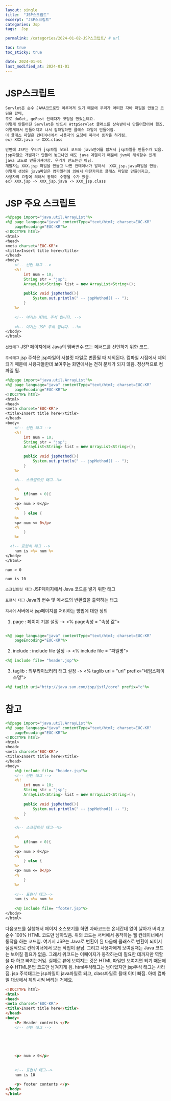 ```yaml
---
layout: single
title:  "JSP스크립트"
excerpt: "JSP스크립트"
categories: Jsp
tags:  Jsp

permalink: /categories/2024-01-02-JSP스크립트/ # url

toc: true
toc_sticky: true

date: 2024-01-01
last_modified_at: 2024-01-01
---
```


# JSP스크립트

```
Servlet은 순수 JAVA코드로만 이루어져 있기 때문에 우리가 어떠한 자바 파일을 만들고 코딩을 할때,
주로 doGet, gePost 안에다가 코딩을 했었는데요.
이렇게 만들어진 Servlet은 반드시 HttpServlet 클래스를 상속받아서 만들어졌어야 했죠.
이렇게해서 만들어지고 나서 컴파일하면 클래스 파일이 만들어짐.
이 클래스 파일은 컨테이너에서 사용자의 요청에 따라서 동작을 하게됨.
ex) XXX.java -> XXX.class

반면에 JSP는 우리가 jsp파일 html 코드와 java언어를 합쳐서 jsp파일을 만들수가 있음.
jsp파일으 개발자가 만들어 놓고나면 얘도 java 계열이기 때문에 jvm이 해석할수 있게 java 코드로 만들어져야함. 우리가 만드는건 아님.
개발자는 XXX.jsp 파일을 만들고 나면 컨테이너가 알아서  XXX_jsp.java파일을 만듬.
이렇게 생성된 java파일은 컴파일러에 의해서 마찬가지로 클래스 파일로 만들어지고,
사용자의 요청에 의해서 동작이 수행될 수가 있음.
ex) XXX.jsp -> XXX_jsp.java -> XXX_jsp.class
```

# JSP 주요 스크립트

```jsp
<%@page import="java.util.ArrayList"%>
<%@ page language="java" contentType="text/html; charset=EUC-KR"
    pageEncoding="EUC-KR"%>
<!DOCTYPE html>
<html>
<head>
<meta charset="EUC-KR">
<title>Insert title here</title>
</head>
<body>
	<!-- 선언 태그 -->
	<%!
		int num = 10;
		String str = "jsp";
		ArrayList<String> list = new ArrayList<String>();
		
		public void jspMethod(){
			System.out.println(" -- jspMethod() -- ");
		}
	%>
	
	<!-- 여기는 HTML 주석 입니다. -->
	
	<%-- 여기는 JSP 주석 입니다. --%>
</body>
</html>
```

`선언태그` JSP 페이지에서 Java의 멤버변수 또는 메서드를 선언하기 위한 코드.

`주석태그` jsp 주석은  jsp파일이 서블릿 파일로 변환될 때 제외된다.
컴파일 시점에서 제외되기 때문에 사용자들한테 보여주는 화면에서는 전혀 문제가 되지 않음. 정상적으로 컴파일 됨.

```jsp
<%@page import="java.util.ArrayList"%>
<%@ page language="java" contentType="text/html; charset=EUC-KR"
    pageEncoding="EUC-KR"%>
<!DOCTYPE html>
<html>
<head>
<meta charset="EUC-KR">
<title>Insert title here</title>
</head>
<body>
	<!-- 선언 태그 -->
	<%!
		int num = 10;
		String str = "jsp";
		ArrayList<String> list = new ArrayList<String>();
		
		public void jspMethod(){
			System.out.println(" -- jspMethod() -- ");
		}
	%>

	<%-- 스크립트릿 태그--%>
	
	<%
		if(num > 0){
	%>
	<p> num > 0</p>
	<%
		} else {	
	%>
	<p> num <= 0</p>
	<%
		}
	%>

  <!-- 표현식 태그 -->
	num is <%= num %>
</body>
</html>
```

    num > 0

    num is 10

`스크립트릿 태그` JSP페이지에서 Java 코드를 넣기 위한 태그

`표현식 태그` Java의 변수 및 메서드의 반환값을 출력하는 태그

`지시어` 서버에서 jsp페이지를 처리하는 방법에 대한 정의

1) page : 페이지 기본 설정 -> <% page속성 = "속성 값">
```jsp

<%@ page language="java" contentType="text/html; charset=EUC-KR"
    pageEncoding="EUC-KR"%>
```

2) include : include file 설정 -> <% include file = "파일명">

```jsp
<%@ include file= "header.jsp"%>
```
3) taglib :  외부라이브러리 태그 설정 -> <% taglib uri = "uri" prefix="네임스페이스명">

```jsp
<%@ taglib uri="http://java.sun.com/jsp/jstl/core" prefix="c"%>
```

# 참고
```jsp
<%@page import="java.util.ArrayList"%>
<%@ page language="java" contentType="text/html; charset=EUC-KR"
    pageEncoding="EUC-KR"%>
<!DOCTYPE html>
<html>
<head>
<meta charset="EUC-KR">
<title>Insert title here</title>
</head>
<body>
	<%@ include file= "header.jsp"%>
	<!-- 선언 태그 -->
	<%!
		int num = 10;
		String str = "jsp";
		ArrayList<String> list = new ArrayList<String>();
		
		public void jspMethod(){
			System.out.println(" -- jspMethod() -- ");
		}
	%>

	<%-- 스크립트릿 태그--%>
	
	<%
		if(num > 0){
	%>
	<p> num > 0</p>
	<%
		} else {	
	%>
	<p> num <= 0</p>
	<%
		}
	%>
	
	<!-- 표현식 태그-->
	num is <%= num %>
	
	<%@ include file= "footer.jsp"%>
</body>
</html>
```

다음코드를 실행해서 페이지 소스보기를 하면 자바코드는 온데간데 없이 날아가 버리고
순수 100% HTML 코드만 남아있음.
위의 코드는 서버에서 동작하는 웹 컨테이너에서 동작을 하는 코드임.
여기서 JSP는 Java로 변환이 된 다음에 클래스로 변환이 되어서 실질적으로 컨테이너에서 모든 작업이 끝남.
그리고 사용자에게 보여질때는 Java 코드는 보여질 필요가 없음.
그래서 위코드는 이페이지가 동작하는데 필요한 데까지만 역할을 다 하고 빠지는거임.
실제로 뷰에 보여지는 것은 HTML 파일만 보여지면 되기 때문에 순수 HTML문법 코드만 남겨지게 됨.
html주석태그는 남아있지만 jsp주석 태그는 사라짐.
jsp 주석태그는 jsp파일이 java파일로 되고, class파일로 될때 이미 빠짐. 
아예 컴파일 대상에서 제외시켜 버리는 거에요.
 
```html
<!DOCTYPE html>
<html>
<head>
<meta charset="EUC-KR">
<title>Insert title here</title>
</head>
<body>
	<P> Header contents </P>
	<!-- 선언 태그 -->
	

	
	
	
	<p> num > 0</p>
	
	
	<!-- 표현식 태그-->
	num is 10
	
	<p> footer contents </p>
</body>
</html>
```

